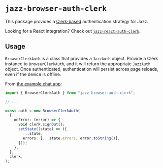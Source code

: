# `jazz-browser-auth-clerk`

This package provides a [Clerk-based](https://clerk.com/) authentication strategy for Jazz.

Looking for a React integration? Check out [`jazz-react-auth-clerk`](https://www.npmjs.com/package/jazz-react-auth-clerk).

## Usage

`BrowserClerkAuth` is a class that provides a `JazzAuth` object. Provide a Clerk instance to `BrowserClerkAuth`, and it will return the appropriate `JazzAuth` object. Once authenticated, authentication will persist across page reloads, even if the device is offline.


From [the example chat app](https://github.com/gardencmp/jazz/tree/main/examples/chat-clerk):

```ts
import { BrowserClerkAuth } from "jazz-browser-auth-clerk";

// ...

const auth = new BrowserClerkAuth(
  {
    onError: (error) => {
      void clerk.signOut();
      setState((state) => ({
        ...state,
        errors: [...state.errors, error.toString()],
      }));
    },
  },
  clerk,
);
```
